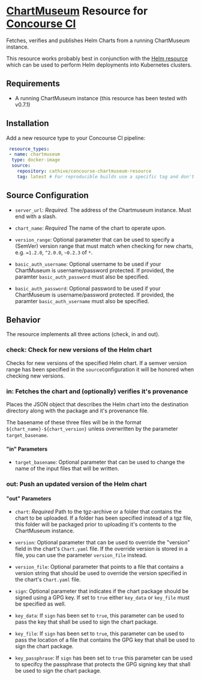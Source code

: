 # [ChartMuseum](https://github.com/kubernetes-helm/chartmuseum/) Resource for [Concourse CI](https://concourse.ci/)

Fetches, verifies and publishes Helm Charts from a running ChartMuseum instance.

This resource works probably best in conjunction with the [Helm resource](https://github.com/linkyard/concourse-helm-resource)
which can be used to perform Helm deployments into Kubernetes clusters.

## Requirements

* A running ChartMuseum instance (this resource has been tested with v0.7.1)

## Installation

Add a new resource type to your Concourse CI pipeline:

```yaml
 resource_types:
 - name: chartmuseum
  type: docker-image
  source:
    repository: cathive/concourse-chartmuseum-resource
    tag: latest # For reproducible builds use a specific tag and don't rely on "latest".
```

## Source Configuration

* `server_url`: *Required.* The address of the Chartmuseum instance. Must end with a slash.

* `chart_name`: *Required* The name of the chart to operate upon.

* `version_range`: Optional parameter that can be used to specify a (SemVer) version range
  that must match when checking for new charts, e.g. `=1.2.0`, `^2.0.0`, `~0.2.3` of `*`.

* `basic_auth_username`: Optional username to be used if your ChartMuseum is username/password protected.
  If provided, the paramter `basic_auth_password` must also be specified.

* `basic_auth_password`: Optional password to be used if your ChartMuseum is username/password protected.
  If provided, the paramter `basic_auth_username` must also be specified.

## Behavior

The resource implements all three actions (check, in and out).

### check: Check for new versions of the Helm chart

Checks for new versions of the specified Helm chart.
If a semver version range has been specified in the `source`configuration it will be
honored when checking new versions.

### in: Fetches the chart and (optionally) verifies it's provenance

Places the JSON object that describes the Helm chart into the destination directory
along with the package and it's provenance file.

The basename of these three files will be in the format `${chart_name}-${chart_version}`
unless overwritten by the parameter `target_basename`.

#### "in" Parameters

* `target_basename`: Optional parameter that can be used to change the name of the
  input files that will be written.

### out: Push an updated version of the Helm chart

#### "out" Parameters

* `chart`: *Required* Path to the tgz-archive or a folder that contains the chart to be
  uploaded. If a folder has been specified instead of a tgz file, this folder will be
  packaged prior to uploading it's contents to the ChartMuseum instance.

* `version`: Optional parameter that can be used to override the "version" field in the
  chart's `Chart.yaml` file. If the override version is stored in a file, you can use the
  parameter `version_file` instead.

* `version_file`: Optional parameter that points to a file that contains a version string
  that should be used to override the version specified in the chart's `Chart.yaml` file.

* `sign`: Optional parameter that indicates if the chart package should be signed using a
  GPG key. If set to `true` either `key_data` or `key_file` must be specified as well.

* `key_data`: If `sign` has been set to `true`, this parameter can be used to pass the
  key that shall be used to sign the chart package.

* `key_file`: If `sign` has been set to `true`, this parameter can be used to pass the
  location of a file that contains the GPG key that shall be used to sign the chart
  package.

* `key_passphrase`: If `sign` has been set to `true` this parameter can be used to
  specifcy the passphrase that protects the GPG signing key that shall be used to sign
  the chart package.
